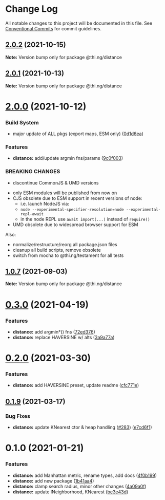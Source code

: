 # Change Log

All notable changes to this project will be documented in this file.
See [Conventional Commits](https://conventionalcommits.org) for commit guidelines.

## [2.0.2](https://github.com/thi-ng/umbrella/compare/@thi.ng/distance@2.0.1...@thi.ng/distance@2.0.2) (2021-10-15)

**Note:** Version bump only for package @thi.ng/distance





## [2.0.1](https://github.com/thi-ng/umbrella/compare/@thi.ng/distance@2.0.0...@thi.ng/distance@2.0.1) (2021-10-13)

**Note:** Version bump only for package @thi.ng/distance





# [2.0.0](https://github.com/thi-ng/umbrella/compare/@thi.ng/distance@1.0.7...@thi.ng/distance@2.0.0) (2021-10-12)


### Build System

* major update of ALL pkgs (export maps, ESM only) ([0d1d6ea](https://github.com/thi-ng/umbrella/commit/0d1d6ea9fab2a645d6c5f2bf2591459b939c09b6))


### Features

* **distance:** add/update argmin fns/params ([9c0f003](https://github.com/thi-ng/umbrella/commit/9c0f0032d8fbce3634971a36497ef22a7343edbb))


### BREAKING CHANGES

* discontinue CommonJS & UMD versions

- only ESM modules will be published from now on
- CJS obsolete due to ESM support in recent versions of node:
  - i.e. launch NodeJS via:
  - `node --experimental-specifier-resolution=node --experimental-repl-await`
  - in the node REPL use `await import(...)` instead of `require()`
- UMD obsolete due to widespread browser support for ESM

Also:
- normalize/restructure/reorg all package.json files
- cleanup all build scripts, remove obsolete
- switch from mocha to @thi.ng/testament for all tests






##  [1.0.7](https://github.com/thi-ng/umbrella/compare/@thi.ng/distance@1.0.6...@thi.ng/distance@1.0.7) (2021-09-03) 

**Note:** Version bump only for package @thi.ng/distance 

#  [0.3.0](https://github.com/thi-ng/umbrella/compare/@thi.ng/distance@0.2.2...@thi.ng/distance@0.3.0) (2021-04-19) 

###  Features 

- **distance:** add argmin*() fns ([72ed376](https://github.com/thi-ng/umbrella/commit/72ed3760c7a6982bcab7d94666957cad90f4f0ef)) 
- **distance:** replace HAVERSINE w/ alts ([3a9a77a](https://github.com/thi-ng/umbrella/commit/3a9a77ab0fd06484f2fda5d67c7b151645436a32)) 

#  [0.2.0](https://github.com/thi-ng/umbrella/compare/@thi.ng/distance@0.1.11...@thi.ng/distance@0.2.0) (2021-03-30) 

###  Features 

- **distance:** add HAVERSINE preset, update readme ([cfc771e](https://github.com/thi-ng/umbrella/commit/cfc771eb21cf2574eaa2476eaee7920674cae9c3)) 

##  [0.1.9](https://github.com/thi-ng/umbrella/compare/@thi.ng/distance@0.1.8...@thi.ng/distance@0.1.9) (2021-03-17) 

###  Bug Fixes 

- **distance:** update KNearest ctor & heap handling ([#283](https://github.com/thi-ng/umbrella/issues/283)) ([e7cd6f1](https://github.com/thi-ng/umbrella/commit/e7cd6f134bb05d5d5e37e7e7ba241f984d94d98c)) 

#  0.1.0 (2021-01-21) 

###  Features 

- **distance:** add Manhattan metric, rename types, add docs ([4f0b199](https://github.com/thi-ng/umbrella/commit/4f0b1992ccd3ee76fce7d9c7a5433adb80b029a2)) 
- **distance:** add new package ([1b41aa4](https://github.com/thi-ng/umbrella/commit/1b41aa46a8e2228f69df400195a08d05d2a9f235)) 
- **distance:** clamp search radius, minor other changes ([4a09a0f](https://github.com/thi-ng/umbrella/commit/4a09a0f6e7ab8f2276daca58758f86b68a050caf)) 
- **distance:** update INeighborhood, KNearest ([be3e43d](https://github.com/thi-ng/umbrella/commit/be3e43dcaf6a25f6de0f6ffb9f241d2f09362ecb))
